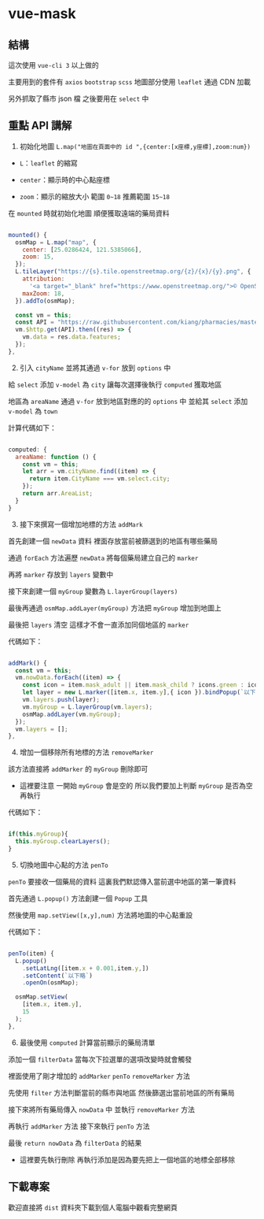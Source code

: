 # vue-mask

## 結構

這次使用 `vue-cli 3` 以上做的 

主要用到的套件有 `axios` `bootstrap` `scss` 地圖部分使用 `leaflet` 通過 CDN 加載

另外抓取了縣市 json 檔 之後要用在 `select` 中

## 重點 API 講解

1. 初始化地圖 `L.map("地圖在頁面中的 id ",{center:[x座標,y座標],zoom:num})`

  * `L`：`leaflet` 的縮寫

  * `center`：顯示時的中心點座標

  * `zoom`：顯示的縮放大小 範圍 `0~18` 推薦範圍 `15~18`

  在 `mounted` 時就初始化地圖 順便獲取遠端的藥局資料

```js

mounted() {
  osmMap = L.map("map", {
    center: [25.0286424, 121.5385066],
    zoom: 15,
  });
  L.tileLayer("https://{s}.tile.openstreetmap.org/{z}/{x}/{y}.png", {
    attribution:
      '<a target="_blank" href="https://www.openstreetmap.org/">© OpenStreetMap 貢獻者</a>',
    maxZoom: 18,
  }).addTo(osmMap);

  const vm = this;
  const API = "https://raw.githubusercontent.com/kiang/pharmacies/master/json/points.json";
  vm.$http.get(API).then((res) => {
    vm.data = res.data.features;
  });
},

```

2. 引入 `cityName` 並將其通過 `v-for` 放到 `options` 中

給 `select` 添加 `v-model` 為 `city` 讓每次選擇後執行 `computed` 獲取地區

地區為 `areaName` 通過 `v-for` 放到地區對應的的 `options` 中 並給其 `select` 添加 `v-model` 為 `town`

計算代碼如下：

```js

computed: {
  areaName: function () {
    const vm = this;
    let arr = vm.cityName.find((item) => {
      return item.CityName === vm.select.city;
    });
    return arr.AreaList;
  }
}

```

3. 接下來撰寫一個增加地標的方法 `addMark`

首先創建一個 `newData` 資料 裡面存放當前被篩選到的地區有哪些藥局

通過 `forEach` 方法遍歷 `newData` 將每個藥局建立自己的 `marker` 

再將 `marker` 存放到 `layers` 變數中

接下來創建一個 `myGroup` 變數為 `L.layerGroup(layers)`

最後再通過 `osmMap.addLayer(myGroup)` 方法把 `myGroup` 增加到地圖上

最後把 `layers` 清空 這樣才不會一直添加同個地區的 `marker`

代碼如下：

```js

addMark() {
  const vm = this;
  vm.nowData.forEach((item) => {
    const icon = item.mask_adult || item.mask_child ? icons.green : icons.grey;
    let layer = new L.marker([item.x, item.y],{ icon }).bindPopup(`以下略`);
    vm.layers.push(layer);
    vm.myGroup = L.layerGroup(vm.layers);
    osmMap.addLayer(vm.myGroup);
  });
  vm.layers = [];
},

```

4. 增加一個移除所有地標的方法 `removeMarker`

該方法直接將 `addMarker` 的 `myGroup` 刪除即可

  * 這裡要注意 一開始 `myGroup` 會是空的 所以我們要加上判斷 `myGroup` 是否為空再執行

代碼如下：

```js

if(this.myGroup){
  this.myGroup.clearLayers();
}

```

5. 切換地圖中心點的方法 `penTo`

`penTo` 要接收一個藥局的資料 這裏我們默認傳入當前選中地區的第一筆資料

首先通過 `L.popup()` 方法創建一個 `Popup` 工具

然後使用 `map.setView([x,y],num)` 方法將地圖的中心點重設

代碼如下：

```js

penTo(item) {
  L.popup()
    .setLatLng([item.x + 0.001,item.y,])
    .setContent(`以下略`)
    .openOn(osmMap);

  osmMap.setView(
    [item.x, item.y],
    15
  );
},

```

6. 最後使用 `computed` 計算當前顯示的藥局清單

添加一個 `filterData` 當每次下拉選單的選項改變時就會觸發

裡面使用了剛才增加的 `addMarker` `penTo` `removeMarker` 方法

先使用 `filter` 方法判斷當前的縣市與地區 然後篩選出當前地區的所有藥局

接下來將所有藥局傳入 `nowData` 中 並執行 `removeMarker` 方法

再執行 `addMarker` 方法 接下來執行 `penTo` 方法

最後 `return nowData` 為 `filterData` 的結果

  * 這裡要先執行刪除 再執行添加是因為要先把上一個地區的地標全部移除

## 下載專案

歡迎直接將 `dist` 資料夾下載到個人電腦中觀看完整網頁